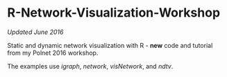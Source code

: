 # R-Network-Visualization-Workshop

<i> Updated June 2016 </i>

Static and dynamic network visualization with R - <b>new</b> code and tutorial from my Polnet 2016 workshop.

The examples use <i>igraph</i>, <i>network</i>, <i>visNetwork</i>, and <i>ndtv</i>.

